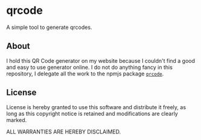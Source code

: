 # qrcode

A simple tool to generate  qrcodes.

## About

I hold this QR Code generator on my website because I couldn't find a good and
easy to use generator online. I do not do anything fancy in this repository, I
delegate all the work to the npmjs package [`qrcode`](https://www.npmjs.com/package/qrcode).

## License

License is hereby granted to use this software and distribute it freely, as long as this copyright notice is retained and modifications are clearly marked.

ALL WARRANTIES ARE HEREBY DISCLAIMED.
